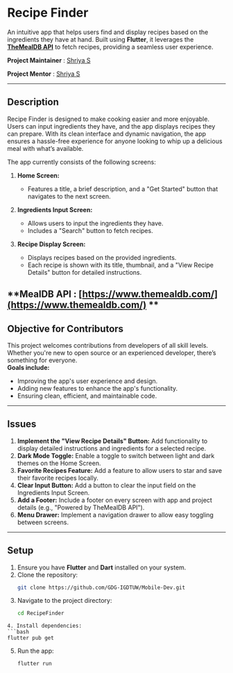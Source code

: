 # **Recipe Finder**  
An intuitive app that helps users find and display recipes based on the ingredients they have at hand. Built using **Flutter**, it leverages the [**TheMealDB API**](https://www.themealdb.com/) to fetch recipes, providing a seamless user experience.

**Project Maintainer** : [Shriya S](https://github.com/soctopus2327)  

**Project Mentor**  : [Shriya S](https://github.com/soctopus2327)

---

## **Description**  
Recipe Finder is designed to make cooking easier and more enjoyable. Users can input ingredients they have, and the app displays recipes they can prepare. With its clean interface and dynamic navigation, the app ensures a hassle-free experience for anyone looking to whip up a delicious meal with what’s available.  

The app currently consists of the following screens:  
1. **Home Screen:**  
   - Features a title, a brief description, and a "Get Started" button that navigates to the next screen.  

2. **Ingredients Input Screen:**  
   - Allows users to input the ingredients they have.  
   - Includes a "Search" button to fetch recipes.  

3. **Recipe Display Screen:**  
   - Displays recipes based on the provided ingredients.  
   - Each recipe is shown with its title, thumbnail, and a "View Recipe Details" button for detailed instructions.  

**MealDB API : [https://www.themealdb.com/](https://www.themealdb.com/) **
---

## **Objective for Contributors**  
This project welcomes contributions from developers of all skill levels. Whether you're new to open source or an experienced developer, there’s something for everyone.  
**Goals include:**  
- Improving the app's user experience and design.  
- Adding new features to enhance the app's functionality.  
- Ensuring clean, efficient, and maintainable code.

---

## Issues
1. **Implement the "View Recipe Details" Button:** Add functionality to display detailed instructions and ingredients for a selected recipe.  
2. **Dark Mode Toggle:** Enable a toggle to switch between light and dark themes on the Home Screen.  
3. **Favorite Recipes Feature:** Add a feature to allow users to star and save their favorite recipes locally.  
4. **Clear Input Button:** Add a button to clear the input field on the Ingredients Input Screen.  
5. **Add a Footer:** Include a footer on every screen with app and project details (e.g., "Powered by TheMealDB API").  
6. **Menu Drawer:** Implement a navigation drawer to allow easy toggling between screens.  

---

## **Setup**  
1. Ensure you have **Flutter** and **Dart** installed on your system.  
2. Clone the repository:  
   ```bash
   git clone https://github.com/GDG-IGDTUW/Mobile-Dev.git
   ```
3. Navigate to the project directory:
   ```bash
   cd RecipeFinder
  ```
4. Install dependencies:
  ```bash
  flutter pub get
  ```
5. Run the app:
   ```bash
   flutter run
  ```
